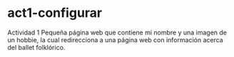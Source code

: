# act1-configurar
Actividad 1
Pequeña página web que contiene mi nombre y una imagen de un hobbie, la cual redirecciona a una página web con información acerca del ballet folklórico.
